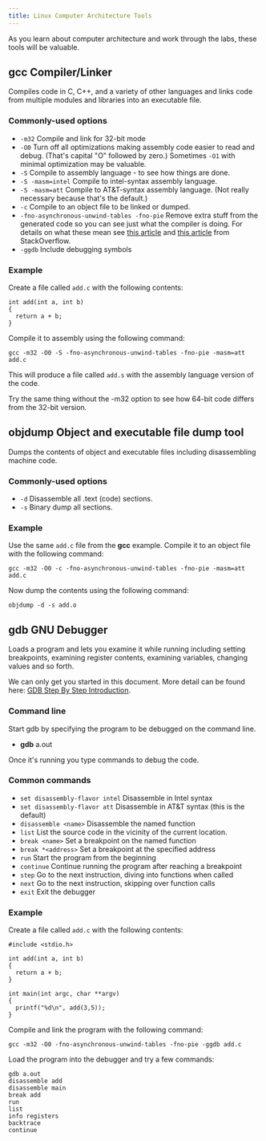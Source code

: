 ```yaml
---
title: Linux Computer Architecture Tools
---
```

As you learn about computer architecture and work through the labs, these tools will be valuable.

## **gcc** Compiler/Linker
Compiles code in C, C++, and a variety of other languages and links code from multiple modules and libraries into an executable file.

### Commonly-used options
* `-m32` Compile and link for 32-bit mode
* `-O0` Turn off all optimizations making assembly code easier to read and debug. (That's capital "O" followed by zero.) Sometimes `-O1` with minimal optimization may be valuable. 
* `-S` Compile to assembly language - to see how things are done.
* `-S -masm=intel` Compile to intel-syntax assembly language. 
* `-S -masm=att` Compile to AT&T-syntax assembly language. (Not really necessary because that's the default.)
* `-c` Compile to an object file to be linked or dumped.
* `-fno-asynchronous-unwind-tables -fno-pie` Remove extra stuff from the generated code so you can see just what the compiler is doing. For details on what these mean see [this article](https://stackoverflow.com/questions/38552116/how-to-remove-noise-from-gcc-clang-assembly-output) and [this article](https://stackoverflow.com/questions/50105581/how-do-i-get-rid-of-call-x86-get-pc-thunk-ax) from StackOverflow.
* `-ggdb` Include debugging symbols 

### Example

Create a file called `add.c` with the following contents:
```
int add(int a, int b)
{
  return a + b;
}
```

Compile it to assembly using the following command:
```
gcc -m32 -O0 -S -fno-asynchronous-unwind-tables -fno-pie -masm=att add.c
```

This will produce a file called `add.s` with the assembly language version of the code.

Try the same thing without the -m32 option to see how 64-bit code differs from the 32-bit version.

## **objdump** Object and executable file dump tool
Dumps the contents of object and executable files including disassembling machine code.

### Commonly-used options
* `-d` Disassemble all .text (code) sections.
* `-s` Binary dump all sections.

### Example

Use the same `add.c` file from the **gcc** example. Compile it to an object file with the following command:

```
gcc -m32 -O0 -c -fno-asynchronous-unwind-tables -fno-pie -masm=att add.c
```

Now dump the contents using the following command:

```
objdump -d -s add.o
```

## **gdb** GNU Debugger
Loads a program and lets you examine it while running including setting breakpoints, examining register contents, examining variables, changing values and so forth.

We can only get you started in this document. More detail can be found here: [GDB Step By Step Introduction](https://www.geeksforgeeks.org/gdb-step-by-step-introduction/).

### Command line
Start gdb by specifying the program to be debugged on the command line.
* **gdb** a.out

Once it's running you type commands to debug the code.

### Common commands
* `set disassembly-flavor intel` Disassemble in Intel syntax
* `set disassembly-flavor att` Disassemble in AT&T syntax (this is the default)
* `disassemble <name>` Disassemble the named function
* `list` List the source code in the vicinity of the current location.
* `break <name>` Set a breakpoint on the named function
* `break *<address>` Set a breakpoint at the specified address
* `run` Start the program from the beginning
* `continue` Continue running the program after reaching a breakpoint
* `step` Go to the next instruction, diving into functions when called
* `next` Go to the next instruction, skipping over function calls
* `exit` Exit the debugger

### Example
Create a file called `add.c` with the following contents:
```
#include <stdio.h>

int add(int a, int b)
{
  return a + b;
}

int main(int argc, char **argv)
{
  printf("%d\n", add(3,5));
}
```

Compile and link the program with the following command:
```
gcc -m32 -O0 -fno-asynchronous-unwind-tables -fno-pie -ggdb add.c
```

Load the program into the debugger and try a few commands:
```
gdb a.out
disassemble add
disassemble main
break add
run
list
info registers
backtrace
continue
```
